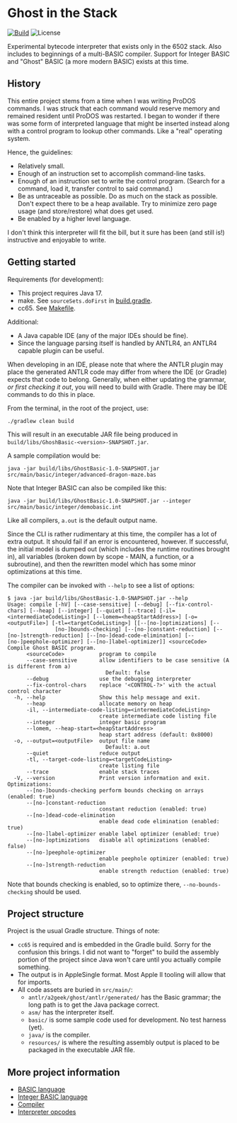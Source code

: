 # Ghost in the Stack

[![Build](https://github.com/a2geek/ghost-in-the-stack-vm/actions/workflows/build.yml/badge.svg?branch=main)](https://github.com/a2geek/ghost-in-the-stack-vm/actions/workflows/build.yml)
![License](https://img.shields.io/github/license/a2geek/ghost-in-the-stack-vm)

Experimental bytecode interpreter that exists only in the 6502 stack. Also includes to beginnings
of a multi-BASIC compiler. Support for Integer BASIC and "Ghost" BASIC (a more modern BASIC) exists
at this time.

## History

This entire project stems from a time when I was writing ProDOS commands. I was struck
that each command would reserve memory and remained resident until ProDOS was restarted.
I began to wonder if there was some form of interpreted language that might be inserted
instead along with a control program to lookup other commands. Like a "real" operating
system.

Hence, the guidelines:
* Relatively small.
* Enough of an instruction set to accomplish command-line tasks.
* Enough of an instruction set to write the control program.
  (Search for a command, load it, transfer control to said command.)
* Be as untraceable as possible. Do as much on the stack as possible. Don't expect
  there to be a heap available.  Try to minimize zero page usage (and store/restore)
  what does get used.
* Be enabled by a higher level language.

I don't think this interpreter will fit the bill, but it sure has been (and still is!)
instructive and enjoyable to write.

## Getting started

Requirements (for development):
* This project requires Java 17.
* make. See `sourceSets.doFirst` in [build.gradle](build.gradle).
* cc65. See [Makefile](src/main/asm/Makefile).

Additional:
* A Java capable IDE (any of the major IDEs should be fine).
* Since the language parsing itself is handled by ANTLR4, an ANTLR4 capable plugin can be
useful.

When developing in an IDE, please note that where the ANTLR plugin may place the generated 
ANTLR code may differ from where the IDE (or Gradle) expects that code to belong. Generally,
when either updating the grammar, _or first checking it out_, you will need to build with Gradle.
There may be IDE commands to do this in place.

From the terminal, in the root of the project, use:
```shell
./gradlew clean build
```

This will result in an executable JAR file being produced in `build/libs/GhoshBasic-<version>-SNAPSHOT.jar`.

A sample compilation would be:
```shell
java -jar build/libs/GhostBasic-1.0-SNAPSHOT.jar src/main/basic/integer/advanced-dragon-maze.bas
```

Note that Integer BASIC can also be compiled like this:
```shell
java -jar build/libs/GhostBasic-1.0-SNAPSHOT.jar --integer src/main/basic/integer/demobasic.int
```

Like all compilers, `a.out` is the default output name.

Since the CLI is rather rudimentary at this time, the compiler has a lot of extra output. It should fail
if an error is encountered, however. If successful, the initial model is dumped out (which includes the runtime
routines brought in), all variables (broken down by scope - MAIN, a function, or a subroutine), and then the
rewritten model which has some minor optimizations at this time.

The compiler can be invoked with `--help` to see a list of options:
```shell
$ java -jar build/libs/GhostBasic-1.0-SNAPSHOT.jar --help
Usage: compile [-hV] [--case-sensitive] [--debug] [--fix-control-chars] [--heap] [--integer] [--quiet] [--trace] [-il=<intermediateCodeListing>] [--lomem=<heapStartAddress>] [-o=<outputFile>] [-tl=<targetCodeListing>] [[--[no-]optimizations] [--
               [no-]bounds-checking] [--[no-]constant-reduction] [--[no-]strength-reduction] [--[no-]dead-code-elimination] [--[no-]peephole-optimizer] [--[no-]label-optimizer]] <sourceCode>
Compile Ghost BASIC program.
      <sourceCode>           program to compile
      --case-sensitive       allow identifiers to be case sensitive (A is different from a)
                               Default: false
      --debug                use the debugging interpreter
      --fix-control-chars    replace '<CONTROL-?>' with the actual control character
  -h, --help                 Show this help message and exit.
      --heap                 allocate memory on heap
      -il, --intermediate-code-listing=<intermediateCodeListing>
                             create intermediate code listing file
      --integer              integer basic program
      --lomem, --heap-start=<heapStartAddress>
                             heap start address (default: 0x8000)
  -o, --output=<outputFile>  output file name
                               Default: a.out
      --quiet                reduce output
      -tl, --target-code-listing=<targetCodeListing>
                             create listing file
      --trace                enable stack traces
  -V, --version              Print version information and exit.
Optimizations:
      --[no-]bounds-checking perform bounds checking on arrays (enabled: true)
      --[no-]constant-reduction
                             constant reduction (enabled: true)
      --[no-]dead-code-elimination
                             enable dead code elimination (enabled: true)
      --[no-]label-optimizer enable label optimizer (enabled: true)
      --[no-]optimizations   disable all optimizations (enabled: false)
      --[no-]peephole-optimizer
                             enable peephole optimizer (enabled: true)
      --[no-]strength-reduction
                             enable strength reduction (enabled: true)
```

Note that bounds checking is enabled, so to optimize there, `--no-bounds-checking` should be used.

## Project structure

Project is the usual Gradle structure. Things of note:
* `cc65` is required and is embedded in the Gradle build. Sorry for the confusion this brings. I did not want to "forget" to 
  build the assembly portion of the project since Java won't care until you actually compile something.
* The output is in AppleSingle format. Most Apple II tooling will allow that for imports.
* All code assets are buried in `src/main/`:
  * `antlr/a2geek/ghost/antlr/generated/` has the Basic grammar; the long path is to get the Java package correct.
  * `asm/` has the interpreter itself.
  * `basic/` is some sample code used for development. No test harness (yet).
  * `java/` is the compiler.
  * `resources/` is where the resulting assembly output is placed to be packaged in the executable JAR file.

## More project information

* [BASIC language](BASIC.md)
* [Integer BASIC language](INTEGER.md)
* [Compiler](COMPILER.md)
* [Interpreter opcodes](OPCODES.md)
